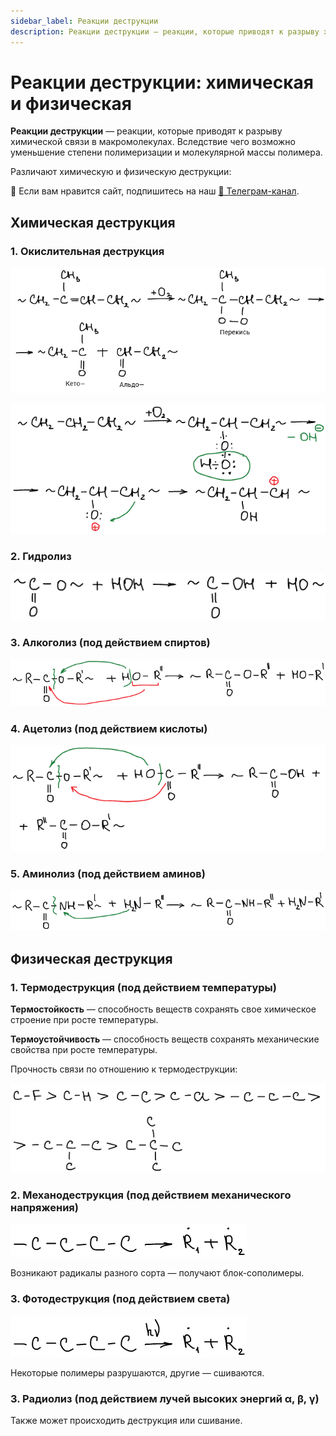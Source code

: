 ```yaml
---
sidebar_label: Реакции деструкции
description: Реакции деструкции — реакции, которые приводят к разрыву химической связи в макромолекулах. Вследствие чего возможно уменьшение степени полимеризации и молекулярной массы полимера.
---
```



# Реакции деструкции: химическая и физическая

**Реакции деструкции** — реакции, которые приводят к разрыву химической связи в макромолекулах. Вследствие чего возможно уменьшение степени полимеризации и молекулярной массы полимера.

Различают химическую и физическую деструкции:


<div class="pagination-nav__link">🙏 Если вам нравится сайт, подпишитесь на наш <a href="https://t.me/+JfpTv9CJlwQ0MThi">🔗 Телеграм-канал</a>.</div>

## Химическая деструкция

### 1. Окислительная деструкция

![](images/reakcii-destrukcii/destr_clip_image001.png)

![](images/reakcii-destrukcii/destr_clip_image001_0001.png)

### 2. Гидролиз

![](images/reakcii-destrukcii/destr_clip_image001_0002.png)

### 3. Алкоголиз (под действием спиртов)

![](images/reakcii-destrukcii/destr_clip_image001_0003.png)

### 4. Ацетолиз (под действием кислоты)

![](images/reakcii-destrukcii/destr_clip_image001_0004.png)

### 5. Аминолиз (под действием аминов)

![](images/reakcii-destrukcii/destr_clip_image001_0005.png)

## Физическая деструкция

### 1. Термодеструкция (под действием температуры)

**Термостойкость** — способность веществ сохранять свое химическое строение при росте температуры.

**Термоустойчивость** — способность веществ сохранять механические свойства при росте температуры.

Прочность связи по отношению к термодеструкции:

![](images/reakcii-destrukcii/destr_clip_image001_0006.png)

### 2. Механодеструкция (под действием механического напряжения)

![](images/reakcii-destrukcii/destr_clip_image001_0007.png)

Возникают радикалы разного сорта — получают блок-сополимеры.

### 3. Фотодеструкция (под действием света)

![](images/reakcii-destrukcii/destr_clip_image001_0008.png)

Некоторые полимеры разрушаются, другие — сшиваются.

### 3. Радиолиз (под действием лучей высоких энергий α, β, γ)

Также может происходить деструкция или сшивание.

